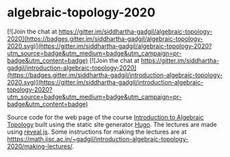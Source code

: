 # algebraic-topology-2020

[![Join the chat at https://gitter.im/siddhartha-gadgil/algebraic-topology-2020](https://badges.gitter.im/siddhartha-gadgil/algebraic-topology-2020.svg)](https://gitter.im/siddhartha-gadgil/algebraic-topology-2020?utm_source=badge&utm_medium=badge&utm_campaign=pr-badge&utm_content=badge) [![Join the chat at https://gitter.im/siddhartha-gadgil/introduction-algebraic-topology-2020](https://badges.gitter.im/siddhartha-gadgil/introduction-algebraic-topology-2020.svg)](https://gitter.im/siddhartha-gadgil/introduction-algebraic-topology-2020?utm_source=badge&utm_medium=badge&utm_campaign=pr-badge&utm_content=badge)

Source code for the web page of the course [Introduction to Algebraic Topology](htttps://math.iisc.ac.in/~gadgil/introduction-algebraic-topology-2020/index.html) built using the static site generator [Hugo](https://gohugo.io/). The lectures are made using [reveal.js](https://revealjs.com/). Some instructions for making the lectures are at [htttps://math.iisc.ac.in/~gadgil/introduction-algebraic-topology-2020/making-lectures/](htttps://math.iisc.ac.in/~gadgil/introduction-algebraic-topology-2020/making-lectures/).
